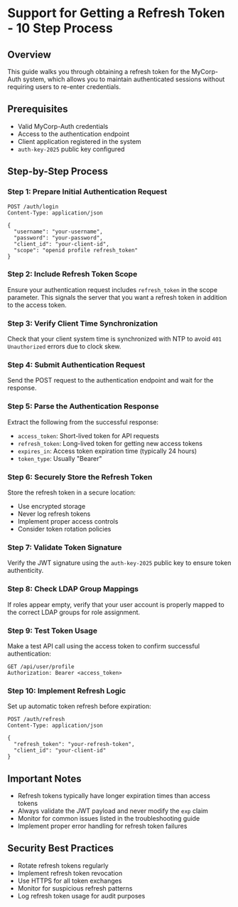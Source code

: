 # Support for Getting a Refresh Token - 10 Step Process

## Overview
This guide walks you through obtaining a refresh token for the MyCorp-Auth system, which allows you to maintain authenticated sessions without requiring users to re-enter credentials.

## Prerequisites
- Valid MyCorp-Auth credentials
- Access to the authentication endpoint
- Client application registered in the system
- `auth-key-2025` public key configured

## Step-by-Step Process

### Step 1: Prepare Initial Authentication Request
```http
POST /auth/login
Content-Type: application/json

{
  "username": "your-username",
  "password": "your-password",
  "client_id": "your-client-id",
  "scope": "openid profile refresh_token"
}
```

### Step 2: Include Refresh Token Scope
Ensure your authentication request includes `refresh_token` in the scope parameter. This signals the server that you want a refresh token in addition to the access token.

### Step 3: Verify Client Time Synchronization
Check that your client system time is synchronized with NTP to avoid `401 Unauthorized` errors due to clock skew.

### Step 4: Submit Authentication Request
Send the POST request to the authentication endpoint and wait for the response.

### Step 5: Parse the Authentication Response
Extract the following from the successful response:
- `access_token`: Short-lived token for API requests
- `refresh_token`: Long-lived token for getting new access tokens
- `expires_in`: Access token expiration time (typically 24 hours)
- `token_type`: Usually "Bearer"

### Step 6: Securely Store the Refresh Token
Store the refresh token in a secure location:
- Use encrypted storage
- Never log refresh tokens
- Implement proper access controls
- Consider token rotation policies

### Step 7: Validate Token Signature
Verify the JWT signature using the `auth-key-2025` public key to ensure token authenticity.

### Step 8: Check LDAP Group Mappings
If roles appear empty, verify that your user account is properly mapped to the correct LDAP groups for role assignment.

### Step 9: Test Token Usage
Make a test API call using the access token to confirm successful authentication:
```http
GET /api/user/profile
Authorization: Bearer <access_token>
```

### Step 10: Implement Refresh Logic
Set up automatic token refresh before expiration:
```http
POST /auth/refresh
Content-Type: application/json

{
  "refresh_token": "your-refresh-token",
  "client_id": "your-client-id"
}
```

## Important Notes
- Refresh tokens typically have longer expiration times than access tokens
- Always validate the JWT payload and never modify the `exp` claim
- Monitor for common issues listed in the troubleshooting guide
- Implement proper error handling for refresh token failures

## Security Best Practices
- Rotate refresh tokens regularly
- Implement refresh token revocation
- Use HTTPS for all token exchanges
- Monitor for suspicious refresh patterns
- Log refresh token usage for audit purposes
